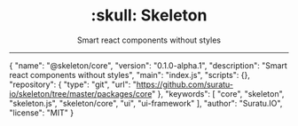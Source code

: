 <h1 align="center">:skull: Skeleton</h1>
<p align="center">Smart react components without styles</p>

----

{
  "name": "@skeleton/core",
  "version": "0.1.0-alpha.1",
  "description": "Smart react components without styles",
  "main": "index.js",
  "scripts": {},
  "repository": {
    "type": "git",
    "url": "https://github.com/suratu-io/skeleton/tree/master/packages/core"
  },
  "keywords": [
    "core",
    "skeleton",
    "skeleton.js",
    "skeleton/core",
    "ui",
    "ui-framework"
  ],
  "author": "Suratu.IO",
  "license": "MIT"
}

